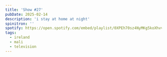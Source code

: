 ```yaml
---
title: 'Show #27'
pubDate: 2025-02-14
description: 'i stay at home at night'
spinitron: ''
spotify: https://open.spotify.com/embed/playlist/0XPEh70sz4NyMKg5koXhvv
tags:
  - ireland
  - mali
  - television
---
```

